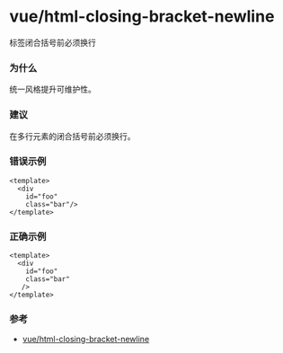 # vue/html-closing-bracket-newline

标签闭合括号前必须换行

### 为什么

统一风格提升可维护性。

### 建议

在多行元素的闭合括号前必须换行。

### 错误示例

```vue
<template>
  <div
    id="foo"
    class="bar"/>
</template>
```

### 正确示例

```vue
<template>
  <div
    id="foo"
    class="bar"
   />
</template>
```

### 参考

- [vue/html-closing-bracket-newline](https://eslint.vuejs.org/rules/html-closing-bracket-newline.html)